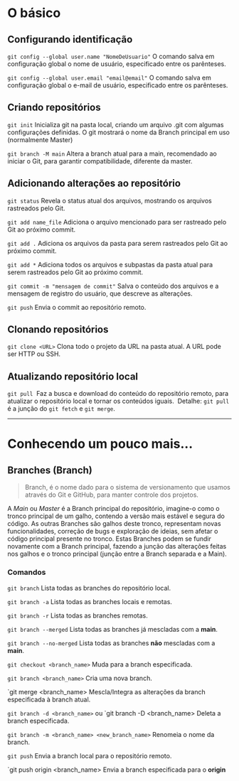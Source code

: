 # O básico
## Configurando identificação
`git config --global user.name "NomeDeUsuario"`
O comando salva em configuração global o nome de usuário, especificado entre os parênteses.

`git config --global user.email "email@email"`
O comando salva em configuração global o e-mail de usuário, especificado entre os parênteses.
## Criando repositórios 
`git init`
Inicializa git na pasta local, criando um arquivo .git com algumas configurações definidas. O git mostrará o nome da Branch principal em uso (normalmente Master)

`git branch -M main`
Altera a branch atual para a main, recomendado ao iniciar o Git, para garantir compatibilidade, diferente da master.


## Adicionando alterações ao repositório
`git status`
Revela o status atual dos arquivos, mostrando os arquivos rastreados pelo Git.

`git add name_file`
Adiciona o arquivo mencionado para ser rastreado pelo Git ao próximo commit.

`git add .`
Adiciona os arquivos da pasta para serem rastreados pelo Git ao próximo commit.

`git add *`
Adiciona todos os arquivos e subpastas da pasta atual para serem rastreados pelo Git ao próximo commit.

`git commit -m "mensagem de commit"`
Salva o conteúdo dos arquivos e a mensagem de registro do usuário, que descreve as alterações.

`git push`
Envia o commit ao repositório remoto.
## Clonando repositórios
`git clone <URL>`
Clona todo o projeto da URL na pasta atual.
A URL pode ser HTTP ou SSH.
## Atualizando repositório local
`git pull`
 Faz a busca e download do conteúdo do repositório remoto, para atualizar o repositório local e tornar os conteúdos iguais.
 Detalhe: `git pull` é a junção do `git fetch` e `git merge`.

---
# Conhecendo um pouco mais...
## Branches (Branch)
>Branch, é o nome dado para o sistema de versionamento que usamos através do Git e GitHub, para manter controle dos projetos.

A *Main* ou *Master* é a Branch principal do repositório, imagine-o como o tronco principal de um galho, contendo a versão mais estável e segura do código.
As outras Branches são galhos deste tronco, representam novas funcionalidades, correção de bugs e exploração de ideias, sem afetar o código principal presente no tronco. 
Estas Branches podem se fundir novamente com a Branch principal, fazendo a junção das alterações feitas nos galhos e o tronco principal (junção entre a Branch separada e a Main).
### Comandos
`git branch`
Lista todas as branches do repositório local.

`git branch -a`
Lista todas as branches locais e remotas.

`git branch -r`
Lista todas as branches remotas.

`git branch --merged`
Lista todas as branches já mescladas com a **main**.

`git branch --no-merged`
Lista todas as branches **não** mescladas com a **main**.

`git checkout <branch_name>`
Muda para a branch especificada.

`git branch <branch_name>`
Cria uma nova branch.

`git merge <branch_name>
Mescla/Integra as alterações da branch especificada à branch atual.

`git branch -d <branch_name>` ou `git branch -D <branch_name>
Deleta a branch especificada.

`git branch -m <branch_name> <new_branch_name>`
Renomeia o nome da branch.

`git push`
Envia a branch local para o repositório remoto.

`git push origin <branch_name>
Envia a branch especificada para o **origin**